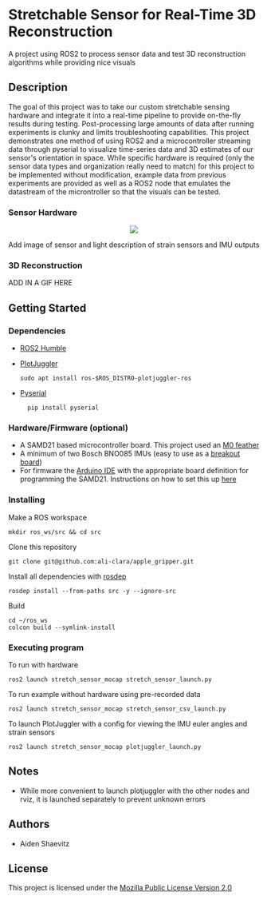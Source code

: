 # Stretchable Sensor for Real-Time 3D Reconstruction

A project using ROS2 to process sensor data and test 3D reconstruction algorithms while providing nice visuals

## Description

The goal of this project was to take our custom stretchable sensing hardware and integrate it into a real-time pipeline to provide on-the-fly results during testing. Post-processing large amounts of data after running experiments is clunky and limits troubleshooting capabilities. This project demonstrates one method of using ROS2 and a microcontroller streaming data through pyserial to visualize time-series data and 3D estimates of our sensor's orientation in space. While specific hardware is required (only the sensor data types and organization really need to match) for this project to be implemented without modification, example data from previous experiments are provided as well as a ROS2 node that emulates the datastream of the microntroller so that the visuals can be tested.

### Sensor Hardware
<p align="center">
  <img src="doc/">
</p>
Add image of sensor and light description of strain sensors and IMU outputs

### 3D Reconstruction

ADD IN A GIF HERE

## Getting Started

### Dependencies

- [ROS2 Humble](https://docs.ros.org/en/humble/Installation/Ubuntu-Install-Debians.html)

- [PlotJuggler](https://github.com/facontidavide/PlotJuggler)
  
      sudo apt install ros-$ROS_DISTRO-plotjuggler-ros
  
- [Pyserial](https://pyserial.readthedocs.io)

        pip install pyserial

### Hardware/Firmware (optional)
- A SAMD21 based microcontroller board. This project used an [M0 feather](https://www.adafruit.com/product/3403)
- A minimum of two Bosch BNO085 IMUs (easy to use as a [breakout board](https://www.adafruit.com/product/4754))
- For firmware the [Arduino IDE](https://www.arduino.cc/en/software) with the appropriate board definition for programming the SAMD21. Instructions on how to set this up [here](https://learn.adafruit.com/adafruit-feather-m0-basic-proto/using-with-arduino-ide)

### Installing

Make a ROS workspace

    mkdir ros_ws/src && cd src

Clone this repository

    git clone git@github.com:ali-clara/apple_gripper.git

Install all dependencies with [rosdep](https://docs.ros.org/en/humble/Tutorials/Intermediate/Rosdep.html)

    rosdep install --from-paths src -y --ignore-src

Build

    cd ~/ros_ws
    colcon build --symlink-install

### Executing program

To run with hardware
```
ros2 launch stretch_sensor_mocap stretch_sensor_launch.py
```
To run example without hardware using pre-recorded data
```
ros2 launch stretch_sensor_mocap stretch_sensor_csv_launch.py
```
To launch PlotJuggler with a config for viewing the IMU euler angles and strain sensors
```
ros2 launch stretch_sensor_mocap plotjuggler_launch.py
```

## Notes

- While more convenient to launch plotjuggler with the other nodes and rviz, it is launched separately to prevent unknown errors 

## Authors

- Aiden Shaevitz

## License

This project is licensed under the [Mozilla Public License Version 2.0](LICENSE.md)

 
